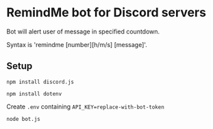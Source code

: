 # RemindMe bot for Discord servers
Bot will alert user of message in specified countdown.

Syntax is 'remindme [number][h/m/s] [message]'.

## Setup

`npm install discord.js`

`npm install dotenv`

Create `.env` containing `API_KEY=replace-with-bot-token`

`node bot.js`
